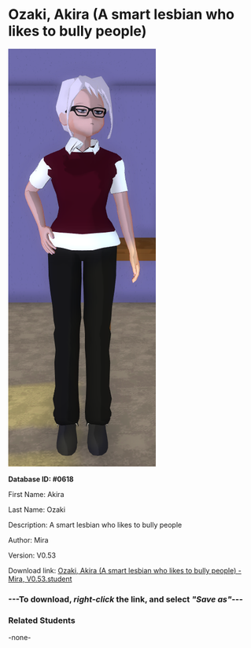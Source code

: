 # Ozaki, Akira (A smart lesbian who likes to bully people)

<img src="../../Files/Images/Ozaki, Akira (A smart lesbian who likes to bully people).png" title="Ozaki, Akira (A smart lesbian who likes to bully people) - Mira, V0.53">

**Database ID: #0618**

First Name: Akira

Last Name: Ozaki

Description: A smart lesbian who likes to bully people

Author: Mira

Version: V0.53

Download link: <a href="https://raw.githubusercontent.com/Arbiter1223/Daigaku-Gurashi-Custom-Students/master/Files/Student%20Files/Ozaki%2C%20Akira%20(A%20smart%20lesbian%20who%20likes%20to%20bully%20people)%20-%20Mira%2C%20V0.53.student">Ozaki, Akira (A smart lesbian who likes to bully people) - Mira, V0.53.student</a>

### ---**To download, _right-click_ the link, and select _"Save as"_**---

### Related Students

-none-
